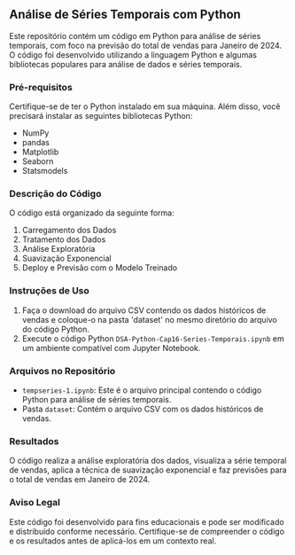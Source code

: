 ## Análise de Séries Temporais com Python

Este repositório contém um código em Python para análise de séries temporais, com foco na previsão do total de vendas para Janeiro de 2024. O código foi desenvolvido utilizando a linguagem Python e algumas bibliotecas populares para análise de dados e séries temporais.

### Pré-requisitos

Certifique-se de ter o Python instalado em sua máquina. Além disso, você precisará instalar as seguintes bibliotecas Python:

- NumPy
- pandas
- Matplotlib
- Seaborn
- Statsmodels

### Descrição do Código

O código está organizado da seguinte forma:

1. Carregamento dos Dados
2. Tratamento dos Dados
3. Análise Exploratória
4. Suavização Exponencial
5. Deploy e Previsão com o Modelo Treinado

### Instruções de Uso

1. Faça o download do arquivo CSV contendo os dados históricos de vendas e coloque-o na pasta 'dataset' no mesmo diretório do arquivo do código Python.
2. Execute o código Python `DSA-Python-Cap16-Series-Temporais.ipynb` em um ambiente compatível com Jupyter Notebook.

### Arquivos no Repositório

- `tempseries-1.ipynb`: Este é o arquivo principal contendo o código Python para análise de séries temporais.
- Pasta `dataset`: Contém o arquivo CSV com os dados históricos de vendas.

### Resultados

O código realiza a análise exploratória dos dados, visualiza a série temporal de vendas, aplica a técnica de suavização exponencial e faz previsões para o total de vendas em Janeiro de 2024.

### Aviso Legal

Este código foi desenvolvido para fins educacionais e pode ser modificado e distribuído conforme necessário. Certifique-se de compreender o código e os resultados antes de aplicá-los em um contexto real.
